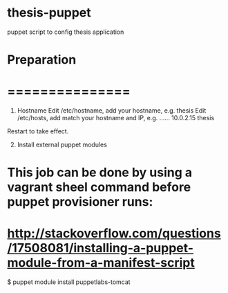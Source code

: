 # thesis-puppet
puppet script to config thesis application

# Preparation
# ===============
1) Hostname
Edit /etc/hostname, add your hostname, e.g. thesis
Edit /etc/hosts, add match your hostname and IP, e.g.
......
10.0.2.15 thesis

Restart to take effect.

2) Install external puppet modules
# This job can be done by using a vagrant sheel command before puppet provisioner runs: 
# http://stackoverflow.com/questions/17508081/installing-a-puppet-module-from-a-manifest-script
$ puppet module install puppetlabs-tomcat



